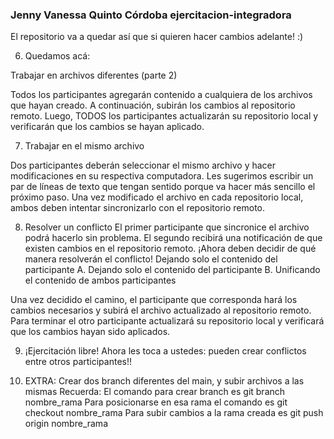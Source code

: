 ### Jenny Vanessa Quinto Córdoba ejercitacion-integradora

El repositorio va a quedar así que si quieren hacer cambios adelante! :)

6. Quedamos acá:

Trabajar en archivos diferentes (parte 2)

Todos los participantes agregarán contenido a cualquiera de los archivos que hayan creado. A continuación, subirán los cambios al repositorio remoto.
Luego, TODOS los participantes actualizarán su repositorio local y verificarán que los cambios se hayan aplicado.


7. Trabajar en el mismo archivo

Dos participantes deberán seleccionar el mismo archivo y hacer modificaciones en su respectiva computadora. Les sugerimos escribir un par de líneas de texto que tengan sentido porque va hacer más sencillo el próximo paso.
Una vez modificado el archivo en cada repositorio local, ambos deben intentar sincronizarlo con el repositorio remoto.


8. Resolver un conflicto
El primer participante que sincronice el archivo podrá hacerlo sin problema. El segundo recibirá una notificación de que existen cambios en el repositorio remoto.
¡Ahora deben decidir de qué manera resolverán el conflicto!
Dejando solo el contenido del participante A.
Dejando solo el contenido del participante B.
Unificando el contenido de ambos participantes

Una vez decidido el camino, el participante que corresponda hará los cambios necesarios y subirá el archivo actualizado al repositorio remoto.
Para terminar el otro participante actualizará su repositorio local y verificará que los cambios hayan sido aplicados.

9. ¡Ejercitación libre!
Ahora les toca a ustedes: pueden crear conflictos entre otros participantes!!


10. EXTRA: Crear dos branch diferentes del main, y subir archivos a las mismas
Recuerda: 
El comando para crear branch es git branch nombre_rama 
Para posicionarse en esa rama el comando es git checkout nombre_rama
Para subir cambios a la rama creada es git push origin nombre_rama
